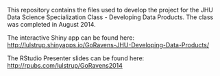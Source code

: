 This repository contains the files used to develop the project for the JHU Data Science Specialization Class - Developing Data Products.  The class was completed in August 2014.

The interactive Shiny app can be found here: http://lulstrup.shinyapps.io/GoRavens-JHU-Developing-Data-Products/

The RStudio Presenter slides can be found here:  http://rpubs.com/lulstrup/GoRavens2014
